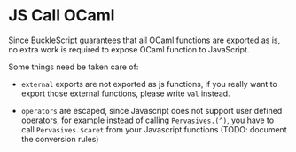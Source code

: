 # JS Call OCaml

Since BuckleScript guarantees that all OCaml functions are exported as is, no extra work is required to expose OCaml function to JavaScript.

Some things need be taken care of:

* `external` exports are not exported as js functions, if you really
   want to export those external functions, please write `val` instead. 

* `operators` are escaped, since Javascript does not support user
   defined operators, for example instead of calling `Pervasives.(^)`,
   you have to call `Pervasives.$caret` from your Javascript functions
   (TODO: document the conversion rules)

